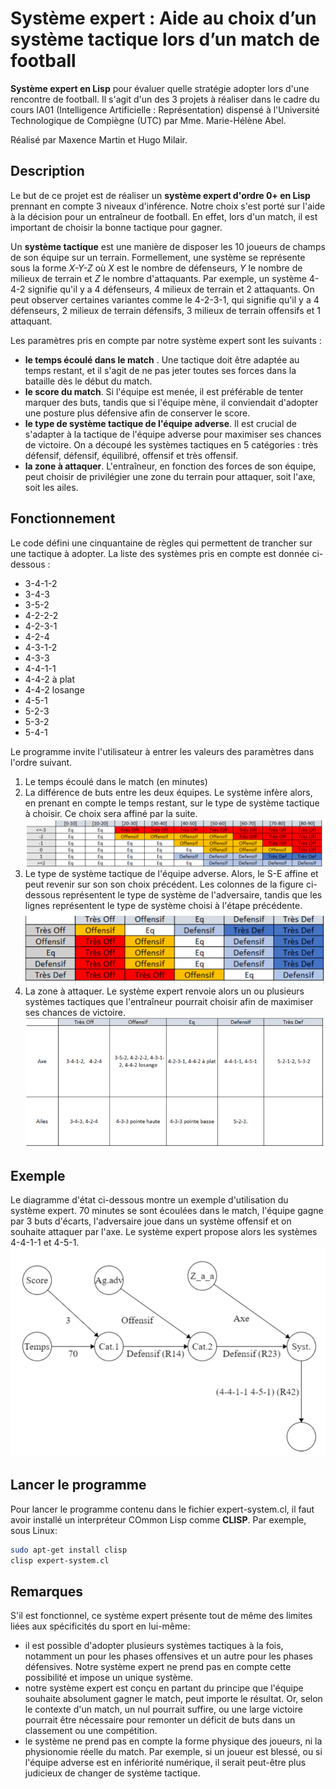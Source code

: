 # Système expert : Aide au choix d’un système tactique lors d’un match de football

**Système expert en Lisp** pour évaluer quelle stratégie adopter lors d'une rencontre de football. Il s'agit d'un des 3 projets à réaliser dans le cadre du cours IA01 (Intelligence Artificielle : Représentation) dispensé à l'Université Technologique de Compiègne (UTC) par Mme. Marie-Hélène Abel.

Réalisé par Maxence Martin et Hugo Milair.

## Description

Le but de ce projet est de réaliser un **système expert d'ordre 0+ en Lisp** prennant en compte 3 niveaux d'inférence. Notre choix s'est porté sur l'aide à la décision pour un entraîneur de football. En effet, lors d'un match, il est important de choisir la bonne tactique pour gagner.

Un **système tactique** est une manière de disposer les 10 joueurs de champs de son équipe sur un terrain. Formellement, une système se représente sous la forme *X-Y-Z* où *X* est le nombre de défenseurs, *Y* le nombre de milieux de terrain et *Z* le nombre d'attaquants. Par exemple, un système 4-4-2 signifie qu'il y a 4 défenseurs, 4 milieux de terrain et 2 attaquants. On peut observer certaines variantes comme le 4-2-3-1, qui signifie qu'il y a 4 défenseurs, 2 milieux de terrain défensifs, 3 milieux de terrain offensifs et 1 attaquant.

Les paramètres pris en compte par notre système expert sont les suivants :

- **le temps écoulé dans le match** . Une tactique doit être adaptée au temps restant, et il s'agit de ne pas jeter toutes ses forces dans la bataille dès le début du match.
- **le score du match**. Si l'équipe est menée, il est préférable de tenter marquer des buts, tandis que si l'équipe mène, il conviendait d'adopter une posture plus défensive afin de conserver le score.
- **le type de système tactique de l'équipe adverse**. Il est crucial de s'adapter à la tactique de l'équipe adverse pour maximiser ses chances de victoire. On a découpé les systèmes tactiques en 5 catégories : très défensif, défensif, équilibré, offensif et très offensif.
- **la zone à attaquer**. L'entraîneur, en fonction des forces de son équipe, peut choisir de privilégier une zone du terrain pour attaquer, soit l'axe, soit les ailes.

## Fonctionnement

Le code défini une cinquantaine de règles qui permettent de trancher sur une tactique à adopter. La liste des systèmes pris en compte est donnée ci-dessous :

- 3-4-1-2
- 3-4-3
- 3-5-2
- 4-2-2-2
- 4-2-3-1
- 4-2-4
- 4-3-1-2
- 4-3-3
- 4-4-1-1
- 4-4-2 à plat
- 4-4-2 losange
- 4-5-1
- 5-2-3
- 5-3-2
- 5-4-1

Le programme invite l'utilisateur à entrer les valeurs des paramètres dans l'ordre suivant.

1. Le temps écoulé dans le match (en minutes)
2. La différence de buts entre les deux équipes. Le système infère alors, en prenant en compte le temps restant, sur le type de système tactique à choisir. Ce choix sera affiné par la suite.
![Première inférence du système-expert](images/etape1.png)
3. Le type de système tactique de l'équipe adverse. Alors, le S-E affine et peut revenir sur son son choix précédent. Les colonnes de la figure ci-dessous représentent le type de système de l'adversaire, tandis que les lignes représentent le type de système choisi à l'étape précédente.
![Deuxième inférence du système-expert](images/etape2.png)
4. La zone à attaquer. Le système expert renvoie alors un ou plusieurs systèmes tactiques que l'entraîneur pourrait choisir afin de maximiser ses chances de victoire.
![Troisième inférence du système-expert](images/etape3.png)

## Exemple

Le diagramme d'état ci-dessous montre un exemple d'utilisation du système expert. 70 minutes se sont écoulées dans le match, l'équipe gagne par 3 buts d'écarts, l'adversaire joue dans un système offensif et on souhaite attaquer par l'axe. Le système expert propose alors les systèmes 4-4-1-1 et 4-5-1.
![Processus du système-expert](images/processus.png)

## Lancer le programme

Pour lancer le programme contenu dans le fichier expert-system.cl, il faut avoir installé un interpréteur COmmon Lisp comme **CLISP**. Par exemple, sous Linux:

```bash
sudo apt-get install clisp
clisp expert-system.cl
```

## Remarques

S'il est fonctionnel, ce système expert présente tout de même des limites liées aux spécificités du sport en lui-même:

- il est possible d'adopter plusieurs systèmes tactiques à la fois, notamment un pour les phases offensives et un autre pour les phases défensives. Notre système expert ne prend pas en compte cette possibilité et impose un unique système.
- notre système expert est conçu en partant du principe que l'équipe souhaite absolument gagner le match, peut importe le résultat. Or, selon le contexte d'un match, un nul pourrait suffire, ou une large victoire pourrait être nécessaire pour remonter un déficit de buts dans un classement ou une compétition.
- le système ne prend pas en compte la forme physique des joueurs, ni la physionomie réelle du match. Par exemple, si un joueur est blessé, ou si l'équipe adverse est en infériorité numérique, il serait peut-être plus judicieux de changer de système tactique.
